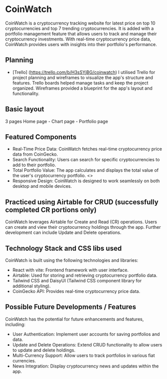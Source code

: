 # CoinWatch

CoinWatch is a cryptocurrency tracking website for latest price on top 10 cryptocurrencies and top 7 trending cryptocurrencies. It is added with a portfolio management feature that allows users to track and manage their cryptocurrency investments. With real-time cryptocurrency price data, CoinWatch provides users with insights into their portfolio's performance.

## Planning 
- [Trello] (https://trello.com/b/H3sSYjBG/coinwatch)
I utilised Trello for project planning and wireframes to visualize the app's structure and features. Trello boards helped manage tasks and keep the project organized. Wireframes provided a blueprint for the app's layout and functionality.

## Basic layout
3 pages 
Home page - Chart page - Portfolio page
    
## Featured Components
- Real-Time Price Data: CoinWatch fetches real-time cryptocurrency price data from CoinGecko.
- Search Functionality: Users can search for specific cryptocurrencies to add to their portfolio.
- Total Portfolio Value: The app calculates and displays the total value of the user's cryptocurrency portfolio. <<Utilised Airtable database>>
- Responsive Design: CoinWatch is designed to work seamlessly on both desktop and mobile devices.
   
## Practiced using Airtable for CRUD (successfully completed CR portions only)
CoinWatch leverages Airtable for Create and Read (CR) operations. Users can create and view their cryptocurrency holdings through the app. Further development can include Update and Delete operations.

## Technology Stack and CSS libs used
CoinWatch is built using the following technologies and libraries:
- React with vite: Frontend framework with user interface.
- Airtable: Used for storing and retrieving cryptocurrency portfolio data.
- Tailwind CSS and DaisyUI (Tailwind CSS component library for additional styling).
- CoinGecko API: Provides real-time cryptocurrency price data.

## Possible Future Developments / Features
CoinWatch has the potential for future enhancements and features, including:
- User Authentication: Implement user accounts for saving portfolios and data.
- Update and Delete Operations: Extend CRUD functionality to allow users to update and delete holdings.
- Multi-Currency Support: Allow users to track portfolios in various fiat currencies.
- News Integration: Display cryptocurrency news and updates within the app.
